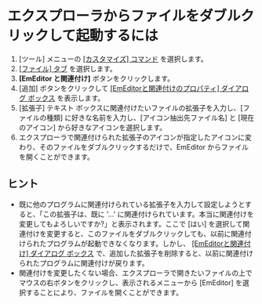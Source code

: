 # エクスプローラからファイルをダブルクリックして起動するには

1. \[ツール\] メニューの [\[カスタマイズ\] コマンド](../../cmd/tools/common_settings) を選択します。
2. [\[ファイル\] タブ](../../dlg/customize/file/index) を選択します。
3. **\[EmEditor と関連付け\]** ボタンをクリックします。
4. \[追加\] ボタンをクリックして [\[EmEditorと関連付けのプロパティ\] ダイアログ ボックス](../../dlg/file_associate/properties/index) を表示します。
5. \[拡張子\] テキスト ボックスに関連付けたいファイルの拡張子を入力し、\[ファイルの種類\] に好きな名前を入力し、\[アイコン抽出先ファイル名\] と
\[現在のアイコン\] から好きなアイコンを選択します。
6. エクスプローラで関連付けられた拡張子のアイコンが指定したアイコンに変わり、そのファイルをダブルクリックするだけで、EmEditor
からファイルを開くことができます。

## ヒント

- 既に他のプログラムに関連付けられている拡張子を入力して設定しようとすると、「この拡張子は、既に '...'
に関連付けられています。本当に関連付けを変更してもよろしいですか?」と表示されます。ここで \[はい\]
を選択して関連付けを変更すると、このファイルをダブルクリックしても、以前に関連付けられたプログラムが起動できなくなります。しかし、 [\[EmEditorと関連付け\] ダイアログ ボックス](../../dlg/file_associate/index) で、追加した拡張子を削除すると、以前に関連付けられたプログラムに関連付けが戻ります。
- 関連付けを変更したくない場合、エクスプローラで開きたいファイルの上でマウスの右ボタンをクリックし、表示されるメニューから \[EmEditor\]
を選択することにより、ファイルを開くことができます。
